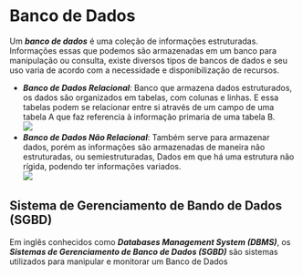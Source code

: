 # Banco de Dados

Um ***banco de dados*** é uma coleção de informações estruturadas. Informações essas que podemos são armazenadas em um banco para manipulação ou consulta, existe diversos tipos de bancos de dados e seu uso varia de acordo com a necessidade e disponibilização de recursos.  
- ***Banco de Dados Relacional***: Banco que armazena dados estruturados, os dados são organizados em tabelas, com colunas e linhas. E essa tabelas podem se relacionar entre si através de um campo de uma tabela A que faz referencia à informação primaria de uma tabela B.  
![](TabelaEstruturada.png)
- ***Banco de Dados Não Relacional***: Também serve para armazenar dados, porém as informações são armazenadas de maneira não estruturadas, ou semiestruturadas, Dados em que há uma estrutura não rígida, podendo ter informações variados.  
![](TabelaSemiEstruturada.png)

## Sistema de Gerenciamento de Bando de Dados (SGBD)

Em inglês conhecidos como ***Databases Management System (DBMS)***, os ***Sistemas de Gerenciamento de Banco de Dados (SGBD)*** são sistemas utilizados para manipular e monitorar um Banco de Dados

